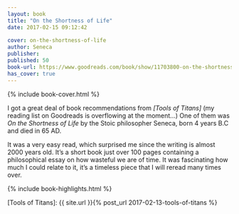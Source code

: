 ```yaml
---
layout: book
title: "On the Shortness of Life"
date: 2017-02-15 09:12:42
 
cover: on-the-shortness-of-life
author: Seneca
publisher:
published: 50
book-url: https://www.goodreads.com/book/show/11703800-on-the-shortness-of-life
has_cover: true
---
```

{% include book-cover.html %}

I got a great deal of book recommendations from _[Tools of Titans]_ (my reading list on Goodreads is overflowing at the moment...) One of them was _On the Shortness of Life_ by the Stoic philosopher Seneca, born 4 years B.C and died in 65 AD.

It was a very easy read, which surprised me since the writing is almost 2000 years old. It’s a short book just over 100 pages containing a philosophical essay on how wasteful we are of time. It was fascinating how much I could relate to it, it’s a timeless piece that I will reread many times over.


{% include book-highlights.html %}

[Tools of Titans]: {{ site.url }}{% post_url 2017-02-13-tools-of-titans %}
